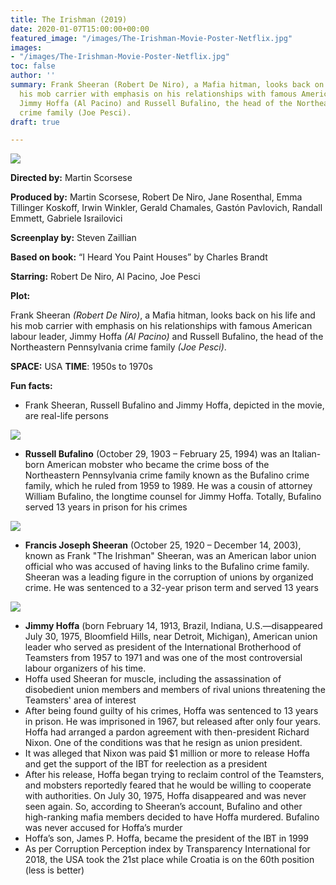 ```yaml
---
title: The Irishman (2019)
date: 2020-01-07T15:00:00+00:00
featured_image: "/images/The-Irishman-Movie-Poster-Netflix.jpg"
images:
- "/images/The-Irishman-Movie-Poster-Netflix.jpg"
toc: false
author: ''
summary: Frank Sheeran (Robert De Niro), a Mafia hitman, looks back on his life and
  his mob carrier with emphasis on his relationships with famous American labour leader,
  Jimmy Hoffa (Al Pacino) and Russell Bufalino, the head of the Northeastern Pennsylvania
  crime family (Joe Pesci).
draft: true

---
```

![](/images/main-image.jpg)

**Directed by:**          Martin Scorsese

**Produced by:**        Martin Scorsese, Robert De Niro, Jane Rosenthal, Emma Tillinger Koskoff, Irwin Winkler, Gerald Chamales, Gastón Pavlovich, Randall Emmett, Gabriele Israilovici

**Screenplay by:**     Steven Zaillian

**Based on book:**   “I Heard You Paint Houses” by Charles Brandt

**Starring:**              Robert De Niro, Al Pacino, Joe Pesci

**Plot:**

Frank Sheeran _(Robert De Niro)_, a Mafia hitman, looks back on his life and his mob carrier with emphasis on his relationships with famous American labour leader, Jimmy Hoffa _(Al Pacino)_ and Russell Bufalino, the head of the Northeastern Pennsylvania crime family _(Joe Pesci)_.

**SPACE:** USA
**TIME**: 1950s to 1970s

**Fun facts:**

* Frank Sheeran, Russell Bufalino and Jimmy Hoffa, depicted in the movie, are real-life persons

![](/images/JoePesci-RussellBufalino.jpg)

* **Russell Bufalino** (October 29, 1903 – February 25, 1994) was an Italian-born American mobster who became the crime boss of the Northeastern Pennsylvania crime family known as the Bufalino crime family, which he ruled from 1959 to 1989. He was a cousin of attorney William Bufalino, the longtime counsel for Jimmy Hoffa. Totally, Bufalino served 13 years in prison for his crimes

![](/images/FrankSheeran-RobertDeNiro.jpg)

* **Francis Joseph Sheeran** (October 25, 1920 – December 14, 2003), known as Frank "The Irishman" Sheeran, was an American labor union official who was accused of having links to the Bufalino crime family. Sheeran was a leading figure in the corruption of unions by organized crime. He was sentenced to a 32-year prison term and served 13 years

![](/images/JimmyHoffa-AlPacino.jpg)

* **Jimmy Hoffa** (born February 14, 1913, Brazil, Indiana, U.S.—disappeared July 30, 1975, Bloomfield Hills, near Detroit, Michigan), American union leader who served as president of the International Brotherhood of Teamsters from 1957 to 1971 and was one of the most controversial labour organizers of his time.
* Hoffa used Sheeran for muscle, including the assassination of disobedient union members and members of rival unions threatening the Teamsters' area of interest
* After being found guilty of his crimes, Hoffa was sentenced to 13 years in prison. He was imprisoned in 1967, but released after only four years. Hoffa had arranged a pardon agreement with then-president Richard Nixon. One of the conditions was that he resign as union president.
* It was alleged that Nixon was paid $1 million or more to release Hoffa and get the support of the IBT for reelection as a president
* After his release, Hoffa began trying to reclaim control of the Teamsters, and mobsters reportedly feared that he would be willing to cooperate with authorities. On July 30, 1975, Hoffa disappeared and was never seen again. So, according to Sheeran’s account, Bufalino and other high-ranking mafia members decided to have Hoffa murdered. Bufalino was never accused for Hoffa’s murder
* Hoffa’s son, James P. Hoffa, became the president of the IBT in 1999
* As per Corruption Perception index by Transparency International for 2018, the USA took the 21st place while Croatia is on the 60th position (less is better)
